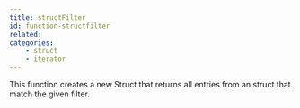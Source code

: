 ```yaml
---
title: structFilter
id: function-structfilter
related:
categories:
    - struct
    - iterator
---
```


This function creates a new Struct that returns all entries from an struct that match the given filter.